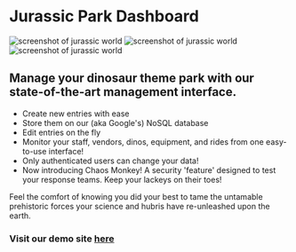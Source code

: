 # Jurassic Park Dashboard

![screenshot of jurassic world](https://i.ibb.co/r5QQHCT/Screen-Shot-2020-04-20-at-11-03-31.png)
![screenshot of jurassic world](https://i.ibb.co/6spZcwz/Screen-Shot-2020-04-20-at-11-30-45.png)
![screenshot of jurassic world](https://i.ibb.co/myw61fj/Screen-Shot-2020-04-20-at-11-32-56.png)

## Manage your dinosaur theme park with our state-of-the-art management interface.

* Create new entries with ease
* Store them on our (aka Google's) NoSQL database
* Edit entries on the fly
* Monitor your staff, vendors, dinos, equipment, and rides from one easy-to-use interface!
* Only authenticated users can change your data!
* Now introducing Chaos Monkey! A security 'feature' designed to test your response teams. Keep your lackeys on their toes!


Feel the comfort of knowing you did your best to tame the untamable prehistoric forces your science and hubris have re-unleashed upon the earth. 

### Visit our demo site [here](https://jurrasic-nutshell-project.firebaseapp.com/)
